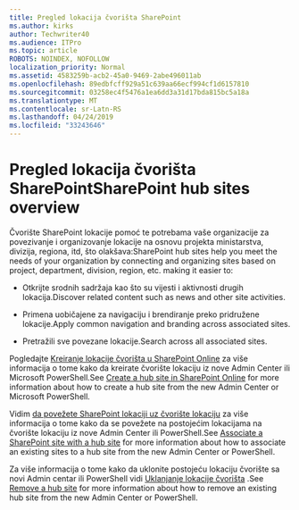 ```yaml
---
title: Pregled lokacija čvorišta SharePoint
ms.author: kirks
author: Techwriter40
ms.audience: ITPro
ms.topic: article
ROBOTS: NOINDEX, NOFOLLOW
localization_priority: Normal
ms.assetid: 4583259b-acb2-45a0-9469-2abe496011ab
ms.openlocfilehash: 89edbfcff929a51c639aa66ecf994cf1d6157810
ms.sourcegitcommit: 03258ec4f5476a1ea6dd3a31d17bda815bc5a18a
ms.translationtype: MT
ms.contentlocale: sr-Latn-RS
ms.lasthandoff: 04/24/2019
ms.locfileid: "33243646"
---
```

# <a name="sharepoint-hub-sites-overview"></a><span data-ttu-id="ad9cb-102">Pregled lokacija čvorišta SharePoint</span><span class="sxs-lookup"><span data-stu-id="ad9cb-102">SharePoint hub sites overview</span></span>

<span data-ttu-id="ad9cb-103">Čvorište SharePoint lokacije pomoć te potrebama vaše organizacije za povezivanje i organizovanje lokacije na osnovu projekta ministarstva, divizija, regiona, itd, što olakšava:</span><span class="sxs-lookup"><span data-stu-id="ad9cb-103">SharePoint hub sites help you meet the needs of your organization by connecting and organizing sites based on project, department, division, region, etc. making it easier to:</span></span>

- <span data-ttu-id="ad9cb-104">Otkrijte srodnih sadržaja kao što su vijesti i aktivnosti drugih lokacija.</span><span class="sxs-lookup"><span data-stu-id="ad9cb-104">Discover related content such as news and other site activities.</span></span>


- <span data-ttu-id="ad9cb-105">Primena uobičajene za navigaciju i brendiranje preko pridružene lokacije.</span><span class="sxs-lookup"><span data-stu-id="ad9cb-105">Apply common navigation and branding across associated sites.</span></span>


- <span data-ttu-id="ad9cb-106">Pretražili sve povezane lokacije.</span><span class="sxs-lookup"><span data-stu-id="ad9cb-106">Search across all associated sites.</span></span>


<span data-ttu-id="ad9cb-107">Pogledajte [Kreiranje lokacije čvorišta u SharePoint Online](https://docs.microsoft.com/en-us/sharepoint/create-hub-site) za više informacija o tome kako da kreirate čvorište lokaciju iz nove Admin Center ili Microsoft PowerShell.</span><span class="sxs-lookup"><span data-stu-id="ad9cb-107">See [Create a hub site in SharePoint Online](https://docs.microsoft.com/en-us/sharepoint/create-hub-site) for more information about how to create a hub site from the new Admin Center or Microsoft PowerShell.</span></span> 

<span data-ttu-id="ad9cb-108">Vidim [da povežete SharePoint lokaciji uz čvorište lokaciju](https://support.office.com/en-us/article/associate-a-sharepoint-site-with-a-hub-site-ae0009fd-af04-4d3d-917d-88edb43efc05) za više informacija o tome kako da se povežete na postojećim lokacijama na čvorište lokaciju iz nove Admin Center ili PowerShell.</span><span class="sxs-lookup"><span data-stu-id="ad9cb-108">See [Associate a SharePoint site with a hub site](https://support.office.com/en-us/article/associate-a-sharepoint-site-with-a-hub-site-ae0009fd-af04-4d3d-917d-88edb43efc05) for more information about how to associate an existing sites to a hub site from the new Admin Center or PowerShell.</span></span>  

<span data-ttu-id="ad9cb-109">Za više informacija o tome kako da uklonite postojeću lokaciju čvorište sa novi Admin centar ili PowerShell vidi [Uklanjanje lokacije čvorišta](https://docs.microsoft.com/en-us/sharepoint/remove-hub-site) .</span><span class="sxs-lookup"><span data-stu-id="ad9cb-109">See [Remove a hub site](https://docs.microsoft.com/en-us/sharepoint/remove-hub-site) for more information about how to remove an existing hub site from the new Admin Center or PowerShell.</span></span> 
